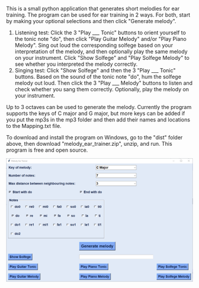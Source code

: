 This is a small python application that generates short melodies for ear training. 
The program can be used for ear training in 2 ways.
For both, start by making your optional selections and then click "Generate melody".
1. Listening test: Click the 3 "Play ___ Tonic" buttons to orient yourself to the tonic note "do", then click "Play Guitar Melody" and/or "Play Piano Melody".
Sing out loud the corresponding solfege based on your interpretation of the melody, and then optionally play the same melody on your instrument.
Click "Show Solfege" and "Play Solfege Melody" to see whether you interpreted the melody correctly.
3. Singing test: Click "Show Solfege" and then the 3 "Play ___ Tonic" buttons. Based on the sound of the tonic note "do", hum the solfege melody out loud.
Then click the 3 "Play ___ Melody" buttons to listen and check whether you sang them correctly. Optionally, play the melody on your instrument.

Up to 3 octaves can be used to generate the melody.
Currently the program supports the keys of C major and G major, but more keys can be added if you put the mp3s in the mp3 folder and then add their names and locations to the Mapping.txt file.

To download and install the program on Windows, go to the "dist" folder above, then download "melody_ear_trainer.zip", unzip, and run. This program is free and open source.

![Screenshot of user interface](Melody_ear_trainer.png "Screenshot of user interface")
